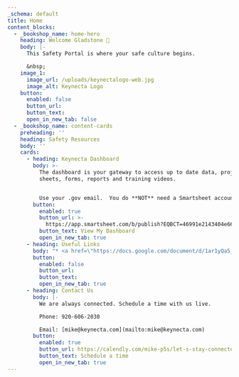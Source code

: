 ```yaml
---
_schema: default
title: Home
content_blocks:
  - _bookshop_name: home-hero
    heading: Welcome Gladstone 👋
    body: |-
      This Safety Portal is where your safe culture begins.

      &nbsp;
    image_1:
      image_url: /uploads/keynectalogo-web.jpg
      image_alt: Keynecta Logo
    button:
      enabled: false
      button_url:
      button_text:
      open_in_new_tab: false
  - _bookshop_name: content-cards
    preheading: ''
    heading: Safety Resources
    body: ''
    cards:
      - heading: Keynecta Dashboard
        body: >-
          The dashboard is your gateway to access up to date data, project
          sheets, forms, reports and training videos.


          Use your .gov email.  You do **NOT** need a Smartsheet account.
        button:
          enabled: true
          button_url: >-
            https://app.smartsheet.com/b/publish?EQBCT=46991e2143404e66a3ae0aff5b233b31
          button_text: View My Dashboard
          open_in_new_tab: true
      - heading: Useful Links
        body: "* <a href=\"https://docs.google.com/document/d/1ar1yQa5_EyQIyDzAD8NHs2D1asrF_kxB/edit?usp=sharing&amp;ouid=109939111881379402968&amp;rtpof=true&amp;sd=true\" target=\"_blank\" rel=\"noopener\">Safety Program policies and procedures</a>\n\n### Forms\n\n* <a href=\"https://docs.google.com/document/d/14bwzD17qtR6H4CmUIs4sXPXmNWMvxWDF/edit?usp=sharing&amp;ouid=109939111881379402968&amp;rtpof=true&amp;sd=true\" target=\"_blank\" rel=\"noopener\">Permit Required Confined Space</a>\n* <a href=\"https://docs.google.com/document/d/14wZ5lbjLVbkWHeFOWK4uI39XPN-jNfoX/edit?usp=sharing&amp;ouid=109939111881379402968&amp;rtpof=true&amp;sd=true\" target=\"_blank\" rel=\"noopener\">Hot Work</a>\n* <a href=\"https://docs.google.com/document/d/1JIHSweGj7qbblSg8-GifcpFAqyBwo4bD/edit?usp=sharing&amp;ouid=109939111881379402968&amp;rtpof=true&amp;sd=true\" target=\"_blank\" rel=\"noopener\">Lockout Procedures</a>\n\n### Other Training Resources\_\n\n* <a href=\"https://drive.google.com/file/d/1y-3zwOpGtlJvkJMotwgjnkSsC6HstMFm/view?usp=sharing\" target=\"_blank\" rel=\"noopener\">DOT Inspection Rules</a>"
        button:
          enabled: false
          button_url:
          button_text:
          open_in_new_tab: true
      - heading: Contact Us
        body: |-
          We are always connected. Schedule a time with us live.

          Phone: 920-606-2030

          Email: [mike@keynecta.com](mailto:mike@keynecta.com)
        button:
          enabled: true
          button_url: https://calendly.com/mike-p5s/let-s-stay-connected
          button_text: Schedule a time
          open_in_new_tab: true
---
```

